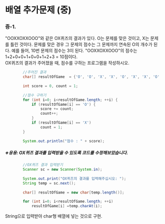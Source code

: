 # 배열 추가문제 (중)

### 중-1.

"OOXXOXXOOO"와 같은 OX퀴즈의 결과가 있다.
O는 문제를 맞은 것이고, X는 문제를 틀린 것이다.
문제를 맞은 경우 그 문제의 점수는 그 문제까지 연속된 O의 개수가 된다. 예를 들어, 10번 문제의 점수는 3이 된다.
"OOXXOXXOOO"의 점수는 1+2+0+0+1+0+0+1+2+3 = 10점이다.	
OX퀴즈의 결과가 주어졌을 때, 점수를 구하는 프로그램을 작성하시오.



```java
		//주어진 결과
		char[] resultOfGame  = {'O', 'O', 'X', 'X', 'O', 'X', 'X', 'O', 'O', 'O'};
		
		int score = 0, count = 1;
		
		//점수 구하기
		for (int i=0; i<resultOfGame.length; ++i) {
			if (resultOfGame[i] == 'O') {
				score += count;
				count++;
			}
			if (resultOfGame[i] == 'X')
				count = 1;	
		}
		
		System.out.println("점수 : " + score);
```



##### ※응용: OX퀴즈 결과를 입력받을 수 있도록 코드를 수정해보았습니다.

```java
		//OX퀴즈 결과 입력받기
		Scanner sc = new Scanner(System.in);
		
		System.out.print("OX퀴즈의 결과를 입력해주십시오: ");
		String temp = sc.next();
		
		char[] resultOfGame = new char[temp.length()];
		
		for (int i=0; i<resultOfGame.length; ++i)
			resultOfGame[i] =temp.charAt(i);
```

String으로 입력받아 char형 배열에 넣는 것으로 구현.
